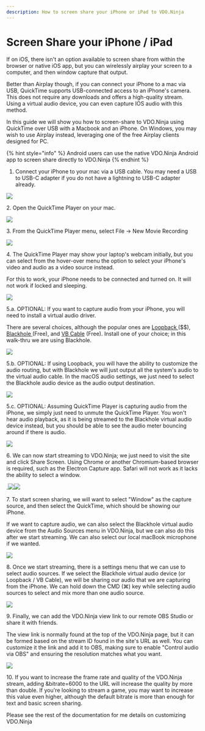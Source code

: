 ```yaml
---
description: How to screen share your iPhone or iPad to VDO.Ninja
---
```


# Screen Share your iPhone / iPad

If on iOS, there isn't an option available to screen share from within the browser or native iOS app, but you can wirelessly airplay your screen to a computer, and then window capture that output.

Better than Airplay though, if you can connect your iPhone to a mac via USB, QuickTime supports USB-connected access to an iPhone's camera. This does not require any downloads and offers a high-quality stream. Using a virtual audio device, you can even capture IOS audio with this method.

In this guide we will show you how to screen-share to VDO.Ninja using QuickTime over USB with a Macbook and an iPhone.  On Windows, you may wish to use Airplay instead, leveraging one of the free Airplay clients designed for PC. &#x20;

{% hint style="info" %}
Android users can use the native VDO.Ninja Android app to screen share directly to VDO.Ninja
{% endhint %}

1. Connect your iPhone to your mac via a USB cable. You may need a USB to USB-C adapter if you do not have a lightning to USB-C adapter already.

![](<../.gitbook/assets/image (104).png>)

2\. Open the QuickTime Player on your mac.

![](<../.gitbook/assets/image (89).png>)

3\. From the QuickTime Player menu, select File -> New Movie Recording

![](<../.gitbook/assets/image (90) (1).png>)

4\. The QuickTime Player may show your laptop's webcam initially, but you can select from the hover-over menu the option to select your iPhone's video and audio as a video source instead.

For this to work, your iPhone needs to be connected and turned on. It will not work if locked and sleeping.

![](<../.gitbook/assets/image (122).png>)

5.a. OPTIONAL:  If you want to capture audio from your iPhone, you will need to install a virtual audio driver.

There are several choices, although the popular ones are [Loopback ](https://rogueamoeba.com/loopback/)(\$$), [Blackhole ](https://blackhole.soullabs.com/horizon/dashboard)(Free), and [VB Cable](https://vb-audio.com/Cable/) (Free).  Install one of your choice; in this walk-thru we are using Blackhole.

![](<../.gitbook/assets/image (114) (1).png>)

5.b. OPTIONAL:  If using Loopback, you will have the ability to customize the audio routing, but with Blackhole we will just output all the system's audio to the virtual audio cable.  In the macOS audio settings, we just need to select the Blackhole audio device as the audio output destination.

![](<../.gitbook/assets/image (93).png>)

5.c. OPTIONAL:  Assuming QuickTime Player is capturing audio from the iPhone, we simply just need to unmute the QuickTime Player.  You won't hear audio playback, as it is being streamed to the Blackhole virtual audio device instead, but you should be able to see the audio meter bouncing around if there is audio.

![](<../.gitbook/assets/image (123).png>)

6\. We can now start streaming to VDO.Ninja; we just need to visit the site and click Share Screen.  Using Chrome or another Chromium-based browser is required, such as the Electron Capture app.  Safari will not work as it lacks the ability to select a window.

.![](<../.gitbook/assets/image (119) (1) (1).png>)![](<../.gitbook/assets/image (128) (1).png>)

7\. To start screen sharing, we will want to select "Window" as the capture source, and then select the QuickTime, which should be showing our iPhone.&#x20;

If we want to capture audio, we can also select the Blackhole virtual audio device from the Audio Sources menu in VDO.Ninja, but we can also do this after we start streaming. We can also select our local macBook microphone if we wanted.

![](<../.gitbook/assets/image (120).png>)

8\. Once we start streaming, there is a settings menu that we can use to select audio sources. If we select the Blackhole virtual audio device (or Loopback / VB Cable), we will be sharing our audio that we are capturing from the iPhone.  We can hold down the CMD (⌘) key while selecting audio sources to select and mix more than one audio source.

&#x20;![](<../.gitbook/assets/image (125).png>)

9\. Finally, we can add the VDO.Ninja view link to our remote OBS Studio or share it with friends.&#x20;

The view link is normally found at the top of the VDO.Ninja page, but it can be formed based on the stream ID found in the site's URL as well.  You can customize it the link and add it to OBS, making sure to enable "Control audio via OBS" and ensuring the resolution matches what you want.

![](<../.gitbook/assets/image (129) (1).png>)

10\. If you want to increase the frame rate and quality of the VDO.Ninja stream, adding \&bitrate=6000 to the URL will increase the quality by more than double. If you're looking to stream a game, you may want to increase this value even higher, although the default bitrate is more than enough for text and basic screen sharing.

Please see the rest of the documentation for me details on customizing VDO.Ninja





